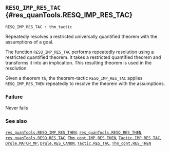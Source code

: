 ## `RESQ_IMP_RES_TAC` {#res_quanTools.RESQ_IMP_RES_TAC}


```
RESQ_IMP_RES_TAC : thm_tactic
```



Repeatedly resolves a restricted universally quantified theorem with
the assumptions of a goal.


The function `RESQ_IMP_RES_TAC` performs repeatedly
resolution using a restricted quantified theorem.
It takes a restricted quantified theorem and transforms it into an
implication. This resulting theorem is used in the resolution.

Given a theorem `th`, the theorem-tactic `RESQ_IMP_RES_TAC`
applies `RESQ_IMP_RES_THEN` repeatedly to resolve the theorem with the
assumptions.

### Failure

Never fails

### See also

[`res_quanTools.RESQ_IMP_RES_THEN`](#res_quanTools.RESQ_IMP_RES_THEN), [`res_quanTools.RESQ_RES_THEN`](#res_quanTools.RESQ_RES_THEN), [`res_quanTools.RESQ_RES_TAC`](#res_quanTools.RESQ_RES_TAC), [`Thm_cont.IMP_RES_THEN`](#Thm_cont.IMP_RES_THEN), [`Tactic.IMP_RES_TAC`](#Tactic.IMP_RES_TAC), [`Drule.MATCH_MP`](#Drule.MATCH_MP), [`Drule.RES_CANON`](#Drule.RES_CANON), [`Tactic.RES_TAC`](#Tactic.RES_TAC), [`Thm_cont.RES_THEN`](#Thm_cont.RES_THEN)

